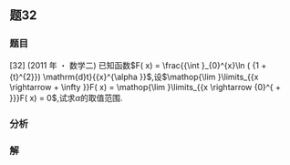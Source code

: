 ## 题32
### 题目
[32] (2011 年 ・ 数学二) 已知函数$F( x)  = \frac{{\int }_{0}^{x}\ln ( {1 + {t}^{2}}) \mathrm{d}t}{{x}^{\alpha }}$,设$\mathop{\lim }\limits_{{x \rightarrow   + \infty }}F( x)  = \mathop{\lim }\limits_{{x \rightarrow  {0}^{ + }}}F( x)  = 0$,试求$\alpha$的取值范围.
### 分析

### 解